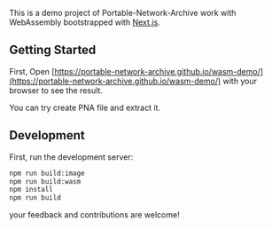This is a demo project of Portable-Network-Archive work with WebAssembly bootstrapped with [Next.js](https://nextjs.org/).

## Getting Started

First, Open [https://portable-network-archive.github.io/wasm-demo/](https://portable-network-archive.github.io/wasm-demo/) with your browser to see the result.

You can try create PNA file and extract it.

## Development

First, run the development server:

```bash
npm run build:image
npm run build:wasm
npm install
npm run build
```

your feedback and contributions are welcome!
